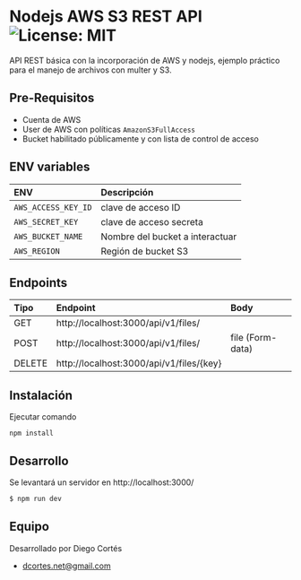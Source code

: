 # Nodejs AWS S3 REST API ![License: MIT](https://img.shields.io/badge/License-MIT-yellow.svg)

API REST básica con la incorporación de AWS y nodejs, ejemplo práctico para el manejo de archivos con multer y S3.

## Pre-Requisitos

- Cuenta de AWS
- User de AWS con políticas `AmazonS3FullAccess`
- Bucket habilitado públicamente y con lista de control de acceso

## ENV variables

| ENV                 | Descripción                     |
| :------------------ | :------------------------------ |
| `AWS_ACCESS_KEY_ID` | clave de acceso ID              |
| `AWS_SECRET_KEY`    | clave de acceso secreta         |
| `AWS_BUCKET_NAME`   | Nombre del bucket a interactuar |
| `AWS_REGION`        | Región de bucket S3             |

## Endpoints

| Tipo   | Endpoint                                 | Body   |
| :----- | :--------------------------------------- | :----- |
| GET    | http://localhost:3000/api/v1/files/      |        |
| POST   | http://localhost:3000/api/v1/files/      | file (Form-data)     |
| DELETE | http://localhost:3000/api/v1/files/{key} |        |

## Instalación

Ejecutar comando

```
npm install
```

## Desarrollo

Se levantará un servidor en http://localhost:3000/

```bash
$ npm run dev
```

## Equipo

Desarrollado por Diego Cortés

- dcortes.net@gmail.com

